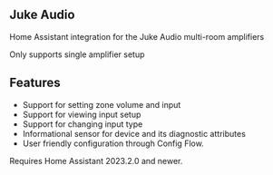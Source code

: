 ## Juke Audio

Home Assistant integration for the Juke Audio multi-room amplifiers

Only supports single amplifier setup

## Features
* Support for setting zone volume and input
* Support for viewing input setup
* Support for changing input type
* Informational sensor for device and its diagnostic attributes
* User friendly configuration through Config Flow.

Requires Home Assistant 2023.2.0 and newer.